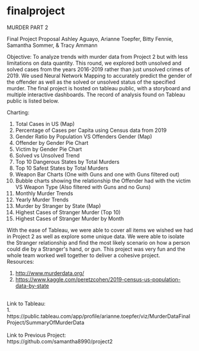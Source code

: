 # finalproject
MURDER PART 2

Final Project Proposal
Ashley Aguayo, Arianne Toepfer, Bitty Fennie, 
Samantha Sommer, & Tracy Ammann<br>

Objective:
	To analyze trends with murder data from Project 2 but with less limitations on data quantity. This round, we explored both unsolved and solved cases from the years 2016-2019 rather than just unsolved crimes of 2019.
	We used Neural Network Mapping to accurately predict the gender of the offender as well as the solved or unsolved status of the specified murder. The final project is hosted on tableau public, with a storyboard and multiple interactive dashboards. The record of analysis found on Tableau public is listed below.

Charting:
1. Total Cases in US (Map)
2. Percentage of Cases per Capita using Census data from 2019
3. Gender Ratio by Population VS Offenders Gender (Map)
4. Offender by Gender Pie Chart
5. Victim by Gender Pie Chart
6. Solved vs Unsolved Trend
7. Top 10 Dangerous States by Total Murders
8. Top 10 Safest States by Total Murders
9. Weapon Bar Charts (One with Guns and one with Guns filtered out)
10. Bubble charts showing the relationship the Offender had with the victim VS Weapon Type (Also filtered with Guns and no Guns)
11. Monthly Murder Trends
12. Yearly Murder Trends
13. Murder by Stranger by State (Map)
14. Highest Cases of Stranger Murder (Top 10)
15. Highest Cases of Stranger Murder by Month

With the ease of Tableau, we were able to cover all items we wished we had in Project 2 as well as explore some unique data. We were able to isolate the Stranger relationship and find the most likely scenario on how a person could die by a Stranger's hand, or gun. This project was very fun and the whole team worked well together to deliver a cohesive project. <br>
Resources:
1. http://www.murderdata.org/
2. https://www.kaggle.com/peretzcohen/2019-census-us-population-data-by-state
<br>
Link to Tableau:<br>
1. https://public.tableau.com/app/profile/arianne.toepfer/viz/MurderDataFinalProject/SummaryOfMurderData
<br>
<br>
Link to Previous Project:<br>
https://github.com/samantha8990/project2
